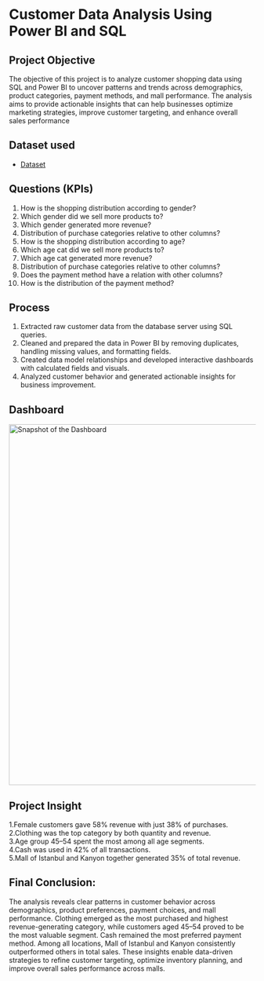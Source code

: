 # Customer Data Analysis Using Power BI and SQL
## Project Objective
The objective of this project is to analyze customer shopping data using SQL and Power BI to uncover patterns and trends across demographics, product categories, payment methods, and mall performance. The analysis aims to provide actionable insights that can help businesses optimize marketing strategies, improve customer targeting, and enhance overall sales performance

## Dataset used
- <a href="https://github.com/ShariqAyan/Customer-Data-Analysis-Dashboard/blob/main/Customers%20Data.csv">Dataset</a>

## Questions (KPIs)
1.	How is the shopping distribution according to gender?
2.	Which gender did we sell more products to?
3.	Which gender generated more revenue?
4.	Distribution of purchase categories relative to other columns?
5.	How is the shopping distribution according to age?
6.	Which age cat did we sell more products to?
7.	Which age cat generated more revenue?
8.	Distribution of purchase categories relative to other columns?
9.	Does the payment method have a relation with other columns?
10.	How is the distribution of the payment method?

## Process
1. Extracted raw customer data from the database server using SQL queries.  
2. Cleaned and prepared the data in Power BI by removing duplicates, handling missing values, and formatting fields.  
3. Created data model relationships and developed interactive dashboards with calculated fields and visuals.  
4. Analyzed customer behavior and generated actionable insights for business improvement.

## Dashboard
<img width="1307" height="735" alt="Snapshot of the Dashboard" src="https://github.com/user-attachments/assets/1b418b13-c588-44f0-9182-5b9d372c887d" />

## Project Insight
1.Female customers gave 58% revenue with just 38% of purchases.  
2.Clothing was the top category by both quantity and revenue.  
3.Age group 45–54 spent the most among all age segments.  
4.Cash was used in 42% of all transactions.  
5.Mall of Istanbul and Kanyon together generated 35% of total revenue.

## Final Conclusion:
The analysis reveals clear patterns in customer behavior across demographics, product preferences, payment choices, and mall performance. Clothing emerged as the most purchased and highest revenue-generating category, while customers aged 45–54 proved to be the most valuable segment. Cash remained the most preferred payment method. Among all locations, Mall of Istanbul and Kanyon consistently outperformed others in total sales. These insights enable data-driven strategies to refine customer targeting, optimize inventory planning, and improve overall sales performance across malls.


